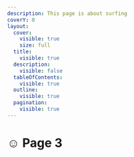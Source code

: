 ```yaml
---
description: This page is about surfing
coverY: 0
layout:
  cover:
    visible: true
    size: full
  title:
    visible: true
  description:
    visible: false
  tableOfContents:
    visible: true
  outline:
    visible: true
  pagination:
    visible: true
---
```


# ☺ Page 3

<figure><img src="https://images.unsplash.com/photo-1701735168006-1c7cbb9caff9?crop=entropy&#x26;cs=srgb&#x26;fm=jpg&#x26;ixid=M3wxOTcwMjR8MHwxfHJhbmRvbXx8fHx8fHx8fDE3MDUzMzU3MDB8&#x26;ixlib=rb-4.0.3&#x26;q=85" alt=""><figcaption></figcaption></figure>
